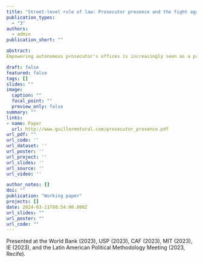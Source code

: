 ```yaml
---
title: "Street-level rule of law: Prosecutor presence and the fight against corruption"
publication_types:
  - "3"
authors:
  - admin
publication_short: ""

abstract: 
Empowering autonomous prosecutor's offices is increasingly seen as a promising strategy to fight corruption. Yet we lack systematic evidence about whether they are effective at reducing corruption and, if so, why. I argue that prosecutors' use of the tools that can make them effective anti-corruption actors (including autonomy, discretion, and timeliness) benefits from physical proximity to the communities they monitor. I test this theory through a causal event study of state prosecutors in Brazil, leveraging administrative data on their deployment and behavior across municipalities. I find that prosecutor presence causes increased anti-corruption action targeted at the local government. In response to prosecutor presence, local politicians hire more bureaucrats in the civil service, rather than on temporary contracts ? a common vehicle for corruption in this setting. I combine these quasi-experimental findings with insights from a survey of politicians and in-depth interviews with prosecutors. Together, the results suggest that physical presence can make prosecutors more effective at fighting corruption and provide rare causal evidence of the impact of prosecutor?s offices on local governance outcomes.

draft: false
featured: false
tags: []
slides: ""
image:
  caption: ""
  focal_point: ""
  preview_only: false
summary: ""
links:
- name: Paper
  url: http://www.guillermotoral.com/prosecutor_presence.pdf
url_pdf: ""
url_code: ''
url_dataset: ''
url_poster: ''
url_project: ''
url_slides: ''
url_source: ''
url_video: ''

author_notes: []
doi: ""
publication: "Working paper"
projects: []
date: 2024-03-11T08:54:00.000Z
url_slides: ""
url_poster: ""
url_code: ""
---
```

Presented at the World Bank (2023), USP (2023), CAF (2023), MIT (2023), IE (2023), and the Latin American Political Methodology Meeting (2023, Recife). 
